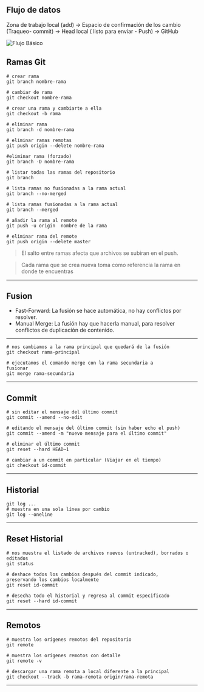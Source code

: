 ## Flujo de datos
Zona de trabajo local (add) → Espacio de confirmación de los cambio (Traqueo- commit) →
Head local ( listo para enviar -  Push) → GitHub

![Flujo Básico](https://jonmircha.com/img/blog/git-flow.png)

## Ramas Git

    # crear rama
    git branch nombre-rama

    # cambiar de rama
    git checkout nombre-rama

    # crear una rama y cambiarte a ella
    git checkout -b rama

    # eliminar rama
    git branch -d nombre-rama

    # eliminar ramas remotas
    git push origin --delete nombre-rama

    #eliminar rama (forzado)
    git branch -D nombre-rama

    # listar todas las ramas del repositorio
    git branch

    # lista ramas no fusionadas a la rama actual
    git branch --no-merged

    # lista ramas fusionadas a la rama actual
    git branch --merged

    # añadir la rama al remote
    git push -u origin  nombre de la rama
    
    # eliminar rama del remote
    git push origin --delete master

> El salto entre ramas afecta que archivos se subiran en el push.

> Cada rama que se crea nueva toma como referencia la rama
> en donde te encuentras
--- 
## Fusion
- Fast-Forward: La fusión se hace automática, no hay conflictos por resolver.
- Manual Merge: La fusión hay que hacerla manual, para resolver conflictos de duplicación de contenido.
---
    # nos cambiamos a la rama principal que quedará de la fusión
    git checkout rama-principal

    # ejecutamos el comando merge con la rama secundaria a 
    fusionar
    git merge rama-secundaria
---
## Commit
    # sin editar el mensaje del último commit
    git commit --amend --no-edit

    # editando el mensaje del último commit (sin haber echo el push)
    git commit --amend -m "nuevo mensaje para el último commit"

    # eliminar el último commit
    git reset --hard HEAD~1

    # cambiar a un commit en particular (Viajar en el tiempo)
    git checkout id-commit
---
## Historial 
    git log ...
    # muestra en una sola línea por cambio
    git log --oneline
--- 
## Reset Historial
    # nos muestra el listado de archivos nuevos (untracked), borrados o editados
    git status
    
    # deshace todos los cambios después del commit indicado, 
    preservando los cambios localmente
    git reset id-commit
    
    # desecha todo el historial y regresa al commit especificado
    git reset --hard id-commit
--- 
## Remotos 
    # muestra los orígenes remotos del repositorio
    git remote

    # muestra los orígenes remotos con detalle
    git remote -v

    # descargar una rama remota a local diferente a la principal
    git checkout --track -b rama-remota origin/rama-remota
---
